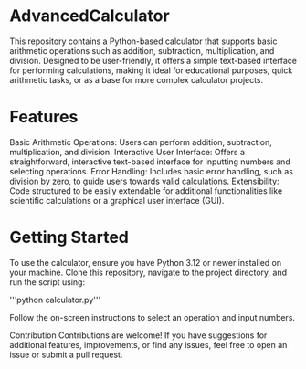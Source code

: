 # AdvancedCalculator
This repository contains a Python-based calculator that supports basic arithmetic operations such as addition, subtraction, multiplication, and division. Designed to be user-friendly, it offers a simple text-based interface for performing calculations, making it ideal for educational purposes, quick arithmetic tasks, or as a base for more complex calculator projects.
# Features
Basic Arithmetic Operations: Users can perform addition, subtraction, multiplication, and division.
Interactive User Interface: Offers a straightforward, interactive text-based interface for inputting numbers and selecting operations.
Error Handling: Includes basic error handling, such as division by zero, to guide users towards valid calculations.
Extensibility: Code structured to be easily extendable for additional functionalities like scientific calculations or a graphical user interface (GUI).

# Getting Started
To use the calculator, ensure you have Python 3.12 or newer installed on your machine. Clone this repository, navigate to the project directory, and run the script using:

'''python calculator.py'''

Follow the on-screen instructions to select an operation and input numbers.

Contribution
Contributions are welcome! If you have suggestions for additional features, improvements, or find any issues, feel free to open an issue or submit a pull request.
